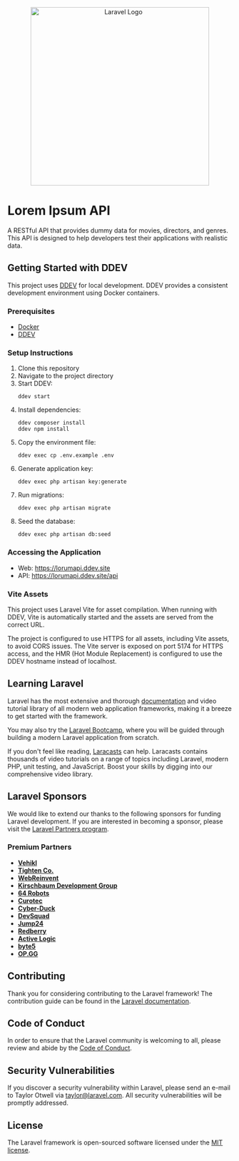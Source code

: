 <p align="center"><a href="https://laravel.com" target="_blank"><img src="https://raw.githubusercontent.com/laravel/art/master/logo-lockup/5%20SVG/2%20CMYK/1%20Full%20Color/laravel-logolockup-cmyk-red.svg" width="400" alt="Laravel Logo"></a></p>

# Lorem Ipsum API

A RESTful API that provides dummy data for movies, directors, and genres. This API is designed to help developers test their applications with realistic data.

## Getting Started with DDEV

This project uses [DDEV](https://ddev.readthedocs.io/) for local development. DDEV provides a consistent development environment using Docker containers.

### Prerequisites

- [Docker](https://www.docker.com/products/docker-desktop)
- [DDEV](https://ddev.readthedocs.io/en/stable/users/install/)

### Setup Instructions

1. Clone this repository
2. Navigate to the project directory
3. Start DDEV:
   ```
   ddev start
   ```
4. Install dependencies:
   ```
   ddev composer install
   ddev npm install
   ```
5. Copy the environment file:
   ```
   ddev exec cp .env.example .env
   ```
6. Generate application key:
   ```
   ddev exec php artisan key:generate
   ```
7. Run migrations:
   ```
   ddev exec php artisan migrate
   ```
8. Seed the database:
   ```
   ddev exec php artisan db:seed
   ```

### Accessing the Application

- Web: https://lorumapi.ddev.site
- API: https://lorumapi.ddev.site/api

### Vite Assets

This project uses Laravel Vite for asset compilation. When running with DDEV, Vite is automatically started and the assets are served from the correct URL.

The project is configured to use HTTPS for all assets, including Vite assets, to avoid CORS issues. The Vite server is exposed on port 5174 for HTTPS access, and the HMR (Hot Module Replacement) is configured to use the DDEV hostname instead of localhost.

## Learning Laravel

Laravel has the most extensive and thorough [documentation](https://laravel.com/docs) and video tutorial library of all modern web application frameworks, making it a breeze to get started with the framework.

You may also try the [Laravel Bootcamp](https://bootcamp.laravel.com), where you will be guided through building a modern Laravel application from scratch.

If you don't feel like reading, [Laracasts](https://laracasts.com) can help. Laracasts contains thousands of video tutorials on a range of topics including Laravel, modern PHP, unit testing, and JavaScript. Boost your skills by digging into our comprehensive video library.

## Laravel Sponsors

We would like to extend our thanks to the following sponsors for funding Laravel development. If you are interested in becoming a sponsor, please visit the [Laravel Partners program](https://partners.laravel.com).

### Premium Partners

- **[Vehikl](https://vehikl.com/)**
- **[Tighten Co.](https://tighten.co)**
- **[WebReinvent](https://webreinvent.com/)**
- **[Kirschbaum Development Group](https://kirschbaumdevelopment.com)**
- **[64 Robots](https://64robots.com)**
- **[Curotec](https://www.curotec.com/services/technologies/laravel/)**
- **[Cyber-Duck](https://cyber-duck.co.uk)**
- **[DevSquad](https://devsquad.com/hire-laravel-developers)**
- **[Jump24](https://jump24.co.uk)**
- **[Redberry](https://redberry.international/laravel/)**
- **[Active Logic](https://activelogic.com)**
- **[byte5](https://byte5.de)**
- **[OP.GG](https://op.gg)**

## Contributing

Thank you for considering contributing to the Laravel framework! The contribution guide can be found in the [Laravel documentation](https://laravel.com/docs/contributions).

## Code of Conduct

In order to ensure that the Laravel community is welcoming to all, please review and abide by the [Code of Conduct](https://laravel.com/docs/contributions#code-of-conduct).

## Security Vulnerabilities

If you discover a security vulnerability within Laravel, please send an e-mail to Taylor Otwell via [taylor@laravel.com](mailto:taylor@laravel.com). All security vulnerabilities will be promptly addressed.

## License

The Laravel framework is open-sourced software licensed under the [MIT license](https://opensource.org/licenses/MIT).
